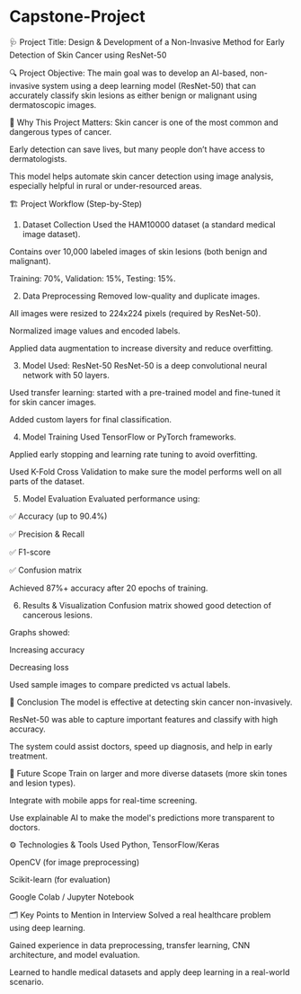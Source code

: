 # Capstone-Project


🩺 Project Title:
Design & Development of a Non-Invasive Method for Early Detection of Skin Cancer using ResNet-50

🔍 Project Objective:
The main goal was to develop an AI-based, non-invasive system using a deep learning model (ResNet-50) that can accurately classify skin lesions as either benign or malignant using dermatoscopic images.

🧠 Why This Project Matters:
Skin cancer is one of the most common and dangerous types of cancer.

Early detection can save lives, but many people don’t have access to dermatologists.

This model helps automate skin cancer detection using image analysis, especially helpful in rural or under-resourced areas.

🏗️ Project Workflow (Step-by-Step)
1. Dataset Collection
Used the HAM10000 dataset (a standard medical image dataset).

Contains over 10,000 labeled images of skin lesions (both benign and malignant).

Training: 70%, Validation: 15%, Testing: 15%.

2. Data Preprocessing
Removed low-quality and duplicate images.

All images were resized to 224x224 pixels (required by ResNet-50).

Normalized image values and encoded labels.

Applied data augmentation to increase diversity and reduce overfitting.

3. Model Used: ResNet-50
ResNet-50 is a deep convolutional neural network with 50 layers.

Used transfer learning: started with a pre-trained model and fine-tuned it for skin cancer images.

Added custom layers for final classification.

4. Model Training
Used TensorFlow or PyTorch frameworks.

Applied early stopping and learning rate tuning to avoid overfitting.

Used K-Fold Cross Validation to make sure the model performs well on all parts of the dataset.

5. Model Evaluation
Evaluated performance using:

✅ Accuracy (up to 90.4%)

✅ Precision & Recall

✅ F1-score

✅ Confusion matrix

Achieved 87%+ accuracy after 20 epochs of training.

6. Results & Visualization
Confusion matrix showed good detection of cancerous lesions.

Graphs showed:

Increasing accuracy

Decreasing loss

Used sample images to compare predicted vs actual labels.

🧪 Conclusion
The model is effective at detecting skin cancer non-invasively.

ResNet-50 was able to capture important features and classify with high accuracy.

The system could assist doctors, speed up diagnosis, and help in early treatment.

🔮 Future Scope
Train on larger and more diverse datasets (more skin tones and lesion types).

Integrate with mobile apps for real-time screening.

Use explainable AI to make the model's predictions more transparent to doctors.

⚙️ Technologies & Tools Used
Python, TensorFlow/Keras

OpenCV (for image preprocessing)

Scikit-learn (for evaluation)

Google Colab / Jupyter Notebook

🗂️ Key Points to Mention in Interview
Solved a real healthcare problem using deep learning.

Gained experience in data preprocessing, transfer learning, CNN architecture, and model evaluation.

Learned to handle medical datasets and apply deep learning in a real-world scenario.
